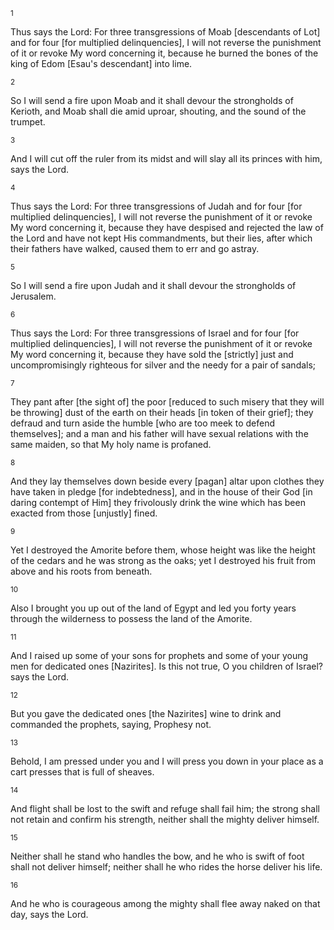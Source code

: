 <sup>1</sup> 

Thus says the Lord: For three transgressions of Moab [descendants of Lot] and for four [for multiplied delinquencies], I will not reverse the punishment of it or revoke My word concerning it, because he burned the bones of the king of Edom [Esau's descendant] into lime. 

<sup>2</sup> 

So I will send a fire upon Moab and it shall devour the strongholds of Kerioth, and Moab shall die amid uproar, shouting, and the sound of the trumpet. 

<sup>3</sup> 

And I will cut off the ruler from its midst and will slay all its princes with him, says the Lord. 

<sup>4</sup> 

Thus says the Lord: For three transgressions of Judah and for four [for multiplied delinquencies], I will not reverse the punishment of it or revoke My word concerning it, because they have despised and rejected the law of the Lord and have not kept His commandments, but their lies, after which their fathers have walked, caused them to err and go astray. 

<sup>5</sup> 

So I will send a fire upon Judah and it shall devour the strongholds of Jerusalem. 

<sup>6</sup> 

Thus says the Lord: For three transgressions of Israel and for four [for multiplied delinquencies], I will not reverse the punishment of it or revoke My word concerning it, because they have sold the [strictly] just and uncompromisingly righteous for silver and the needy for a pair of sandals; 

<sup>7</sup> 

They pant after [the sight of] the poor [reduced to such misery that they will be throwing] dust of the earth on their heads [in token of their grief]; they defraud and turn aside the humble [who are too meek to defend themselves]; and a man and his father will have sexual relations with the same maiden, so that My holy name is profaned. 

<sup>8</sup> 

And they lay themselves down beside every [pagan] altar upon clothes they have taken in pledge [for indebtedness], and in the house of their God [in daring contempt of Him] they frivolously drink the wine which has been exacted from those [unjustly] fined. 

<sup>9</sup> 

Yet I destroyed the Amorite before them, whose height was like the height of the cedars and he was strong as the oaks; yet I destroyed his fruit from above and his roots from beneath. 

<sup>10</sup> 

Also I brought you up out of the land of Egypt and led you forty years through the wilderness to possess the land of the Amorite. 

<sup>11</sup> 

And I raised up some of your sons for prophets and some of your young men for dedicated ones [Nazirites]. Is this not true, O you children of Israel? says the Lord. 

<sup>12</sup> 

But you gave the dedicated ones [the Nazirites] wine to drink and commanded the prophets, saying, Prophesy not. 

<sup>13</sup> 

Behold, I am pressed under you and I will press you down in your place as a cart presses that is full of sheaves. 

<sup>14</sup> 

And flight shall be lost to the swift and refuge shall fail him; the strong shall not retain and confirm his strength, neither shall the mighty deliver himself. 

<sup>15</sup> 

Neither shall he stand who handles the bow, and he who is swift of foot shall not deliver himself; neither shall he who rides the horse deliver his life. 

<sup>16</sup> 

And he who is courageous among the mighty shall flee away naked on that day, says the Lord.
